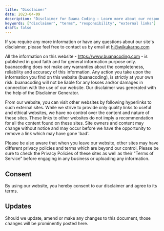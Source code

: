 ```yaml
---
title: "Disclaimer"
date: 2023-04-09
description: "Disclaimer for Buana Coding — Learn more about our responsibility and external links policy."
keywords: ["disclaimer", "terms", "responsibility", "external links"]
draft: false
---
```

If you require any more information or have any questions about our site's disclaimer, please feel free to contact us by email at hi@wikukarno.com

All the information on this website - https://www.buanacoding.com - is published in good faith and for general information purpose only. buanacoding does not make any warranties about the completeness, reliability and accuracy of this information. Any action you take upon the information you find on this website (buanacoding), is strictly at your own risk. buanacoding will not be liable for any losses and/or damages in connection with the use of our website. Our disclaimer was generated with the help of the Disclaimer Generator.

From our website, you can visit other websites by following hyperlinks to such external sites. While we strive to provide only quality links to useful and ethical websites, we have no control over the content and nature of these sites. These links to other websites do not imply a recommendation for all the content found on these sites. Site owners and content may change without notice and may occur before we have the opportunity to remove a link which may have gone 'bad'.

Please be also aware that when you leave our website, other sites may have different privacy policies and terms which are beyond our control. Please be sure to check the Privacy Policies of these sites as well as their "Terms of Service" before engaging in any business or uploading any information.

## Consent
By using our website, you hereby consent to our disclaimer and agree to its terms.

## Updates
Should we update, amend or make any changes to this document, those changes will be prominently posted here.
